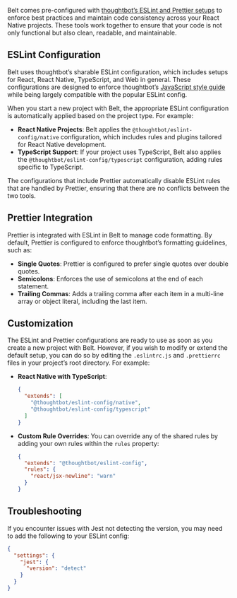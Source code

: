 Belt comes pre-configured with [thoughtbot’s ESLint and Prettier setups](https://github.com/thoughtbot/eslint-config) to enforce best practices and maintain code consistency across your React Native projects. These tools work together to ensure that your code is not only functional but also clean, readable, and maintainable.

## ESLint Configuration

Belt uses thoughtbot’s sharable ESLint configuration, which includes setups for React, React Native, TypeScript, and Web in general. These configurations are designed to enforce thoughtbot’s [JavaScript style guide](https://github.com/thoughtbot/eslint-config?tab=readme-ov-file1) while being largely compatible with the popular ESLint config.

When you start a new project with Belt, the appropriate ESLint configuration is automatically applied based on the project type. For example:

- **React Native Projects**: Belt applies the `@thoughtbot/eslint-config/native` configuration, which includes rules and plugins tailored for React Native development.
- **TypeScript Support**: If your project uses TypeScript, Belt also applies the `@thoughtbot/eslint-config/typescript` configuration, adding rules specific to TypeScript.

The configurations that include Prettier automatically disable ESLint rules that are handled by Prettier, ensuring that there are no conflicts between the two tools.

## Prettier Integration

Prettier is integrated with ESLint in Belt to manage code formatting. By default, Prettier is configured to enforce thoughtbot’s formatting guidelines, such as:

- **Single Quotes**: Prettier is configured to prefer single quotes over double quotes.
- **Semicolons**: Enforces the use of semicolons at the end of each statement.
- **Trailing Commas**: Adds a trailing comma after each item in a multi-line array or object literal, including the last item.

## Customization

The ESLint and Prettier configurations are ready to use as soon as you create a new project with Belt. However, if you wish to modify or extend the default setup, you can do so by editing the `.eslintrc.js` and `.prettierrc` files in your project’s root directory. For example:

- **React Native with TypeScript**:
  ```json
  {
    "extends": [
      "@thoughtbot/eslint-config/native",
      "@thoughtbot/eslint-config/typescript"
    ]
  }
  ```

- **Custom Rule Overrides**: 
  You can override any of the shared rules by adding your own rules within the `rules` property:
  ```json
  {
    "extends": "@thoughtbot/eslint-config",
    "rules": {
      "react/jsx-newline": "warn"
    }
  }
  ```

## Troubleshooting
If you encounter issues with Jest not detecting the version, you may need to add the following to your ESLint config:

```json
{
  "settings": {
    "jest": {
      "version": "detect"
    }
  }
}
```
